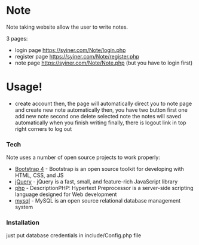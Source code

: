 # Note

Note taking website allow the user to write notes.

3 pages:
  - login page https://syiner.com/Note/login.php
  - register page https://syiner.com/Note/register.php
  - note page https://syiner.com/Note/Note.php (but you have to login first)

# Usage!

 - create account then, the page will automatically direct you to note page and create new note automatically then, you have two button first one add new note second one delete selected note the notes will saved automatically when you finish writing finally, there is logout link in top right corners to log out


### Tech

Note uses a number of open source projects to work properly:

* [Bootstrap 4] - Bootstrap is an open source toolkit for developing with HTML, CSS, and JS
* [jQuery] - jQuery is a fast, small, and feature-rich JavaScript library
* [php] - DescriptionPHP: Hypertext Preprocessor is a server-side scripting language designed for Web development
* [mysql] - MySQL is an open source relational database management system

### Installation

just put database credentials in include/Config.php file

   [Bootstrap 4]: <https://getbootstrap.com/>
   [jQuery]: <http://jquery.com>
   [php]: <http://twitter.com/tjholowaychuk>
   [mysql]: <https://www.mysql.com/>

